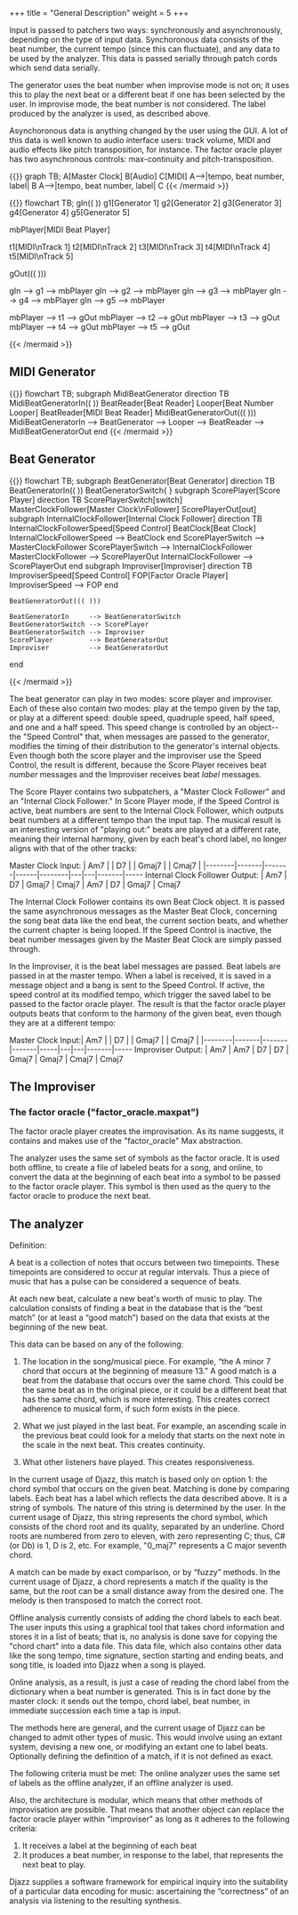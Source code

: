 +++
title = "General Description"
weight = 5
+++


Input is passed to patchers two ways: synchronously and asynchronously, depending on the type of input data. 
Synchoronous data consists of the beat number, the current tempo (since this can fluctuate), and any data to be used by the analyzer.
This data is passed serially through patch cords which send data serially.

The generator uses the beat number when improvise mode is not on; it uses this to play the next beat or a different beat if one has been
 selected by the user.
In improvise mode, the beat number is not considered. The label produced by the analyzer is used, as described above.

Asynchoronous data is anything changed by the user using the GUI. A lot of this data is well known to audio interface users: track volume, 
MIDI and audio effects like pitch transposition, for instance. The factor oracle player has two asynchronous controls: max-continuity and 
pitch-transposition. 


{{<mermaid align="left">}}
graph TB;
    A[Master Clock] 
	B[Audio]
	C[MIDI]
	A-->|tempo, beat number, label| B
	A-->|tempo, beat number, label| C
{{< /mermaid >}}



{{<mermaid align="left">}}
flowchart TB;
gIn(( ))
g1[Generator 1]
g2[Generator 2]
g3[Generator 3]
g4[Generator 4]
g5[Generator 5]

mbPlayer[MIDI Beat Player]

t1[MIDI\nTrack 1]
t2[MIDI\nTrack 2]
t3[MIDI\nTrack 3]
t4[MIDI\nTrack 4]
t5[MIDI\nTrack 5]

gOut((( )))

gIn --> g1 --> mbPlayer
gIn --> g2 --> mbPlayer
gIn --> g3 --> mbPlayer
gIn --> g4 --> mbPlayer
gIn --> g5 --> mbPlayer

mbPlayer --> t1 --> gOut
mbPlayer --> t2 --> gOut
mbPlayer --> t3 --> gOut
mbPlayer --> t4 --> gOut
mbPlayer --> t5 --> gOut

{{< /mermaid >}}



## MIDI Generator

{{<mermaid align="left">}}
flowchart TB;
subgraph MidiBeatGenerator
direction TB
		MidiBeatGeneratorIn(( ))
		BeatReader[Beat Reader]
		Looper[Beat Number Looper]
		BeatReader[MIDI Beat Reader]
		MidiBeatGeneratorOut((( )))
		MidiBeatGeneratorIn --> BeatGenerator --> Looper --> BeatReader --> MidiBeatGeneratorOut
end
{{< /mermaid >}}

## Beat Generator

{{<mermaid align="left">}}
flowchart TB;
subgraph BeatGenerator[Beat Generator]
direction TB
	BeatGeneratorIn(( ))
	BeatGeneratorSwitch{ }
	subgraph ScorePlayer[Score Player]
	direction TB
		ScorePlayerSwitch[switch]
		MasterClockFollower[Master Clock\nFollower]
		ScorePlayerOut[out]
		subgraph InternalClockFollower[Internal Clock Follower]
		direction TB
			InternalClockFollowerSpeed[Speed Control]
			BeatClock[Beat Clock]
			InternalClockFollowerSpeed --> BeatClock
		end
		ScorePlayerSwitch --> MasterClockFollower
		ScorePlayerSwitch --> InternalClockFollower
	MasterClockFollower --> ScorePlayerOut
	InternalClockFollower --> ScorePlayerOut
	end
	subgraph Improviser[Improviser]
	direction TB
		ImproviserSpeed[Speed Control]
		FOP[Factor Oracle Player]
		ImproviserSpeed --> FOP
	end

	BeatGeneratorOut((( )))

	BeatGeneratorIn		--> BeatGeneratorSwitch
	BeatGeneratorSwitch --> ScorePlayer
	BeatGeneratorSwitch --> Improviser
	ScorePlayer 		--> BeatGeneratorOut
	Improviser 			--> BeatGeneratorOut
end
	
{{< /mermaid >}}

The beat generator can play in two modes: score player and improviser. Each of these also contain two modes: play at the tempo given by the tap,
or play at a different speed: double speed, quadruple speed, half speed, and one and a half speed.  This speed change is controlled 
by an object--the "Speed Control" that, when messages are passed to the generator, modifies the timing of their distribution to the generator's internal objects.
Even though both the score player and the improviser use the Speed Control, the result is different, because the Score Player receives
beat _number_ messages and the Improviser receives beat _label_ messages.

The Score Player contains two subpatchers, a "Master Clock Follower" and an "Internal Clock Follower." In Score Player mode,
if the Speed Control is active, beat numbers are sent to the Internal Clock Follower, which outputs beat numbers at a different tempo than
the input tap. The musical result is an interesting version of "playing out:" beats are played at a different rate, meaning their
internal harmony, given by each beat's chord label, no longer aligns with that of the other tracks:

Master Clock Input:				| Am7    |       | D7    |       | Gmaj7   |   | Cmaj7 |
|--------|-------|-------|------|--------|---|---|-------|-----
Internal Clock Follower Output: | Am7    | D7    | Gmaj7 | Cmaj7 | Am7    | D7 | Gmaj7 | Cmaj7 

The Internal Clock Follower contains its own Beat Clock object. It is passed the same asynchronous messages as the Master Beat Clock,
concerning the song beat data like the end beat, the current section beats, and whether the current chapter is being looped.
If the Speed Control is inactive, the beat number messages given by the Master Beat Clock are simply passed through.

In the Improviser, it is the beat label messages are passed. Beat labels are passed in at the master tempo. When a label is received, it is saved in
a message object and a bang is sent to the Speed Control. If active, the speed control at its modified tempo, which trigger the saved 
label to be passed to the factor oracle player. The result is that the factor oracle player outputs beats that conform to 
the harmony of the given beat, even though they are at a different tempo:

Master Clock Input:| Am7    |       | D7    |       | Gmaj7   |   | Cmaj7 |
|--------|-------|-------|-------|-----|---|---|-------|-----
Improviser Output: | Am7    | Am7    | D7 | D7 | Gmaj7 | Gmaj7 | Cmaj7 | Cmaj7 


## The Improviser

### The factor oracle ("factor_oracle.maxpat")

The factor oracle player creates the improvisation. As its name suggests, it contains and makes use of the "factor_oracle" Max abstraction. 

The analyzer uses the same set of symbols as the factor oracle. It is used both offline, to create a file of labeled beats for a song, and online, to convert the data at the beginning of each beat into a symbol to be passed to the factor oracle player. 
This symbol is then used as the query to the factor oracle to produce the next beat.

## The analyzer



Definition:

A beat is a collection of notes that occurs between two timepoints. These timepoints are considered to occur at regular intervals. 
Thus a piece of music that has a pulse can be considered a sequence of beats.

At each new beat, calculate a new beat's worth of music to play. The calculation consists of finding a beat in the database that is the 
“best match” (or at least a “good match”) based on the data that exists at the beginning of the new beat.

This data can be based on any of the following:

1. The location in the song/musical piece.  For example, “the A minor 7 chord that occurs at the beginning 
of measure 13.”  A good match is a beat from the database that occurs over the same chord. This could be 
the same beat as in the original piece, or it could be a different 
beat that has the same chord, which is more interesting. This creates correct adherence to musical form, if such form exists in the piece.

2. What we just played in the last beat. For example, an ascending scale in the previous beat could look for a melody that starts on the next 
note in the scale in the next beat. This creates continuity.

3. What other listeners have played. This creates responsiveness.
	
In the current usage of Djazz, this match is based only on option 1: the chord symbol that occurs on the given beat. Matching is done by 
comparing labels. Each beat has a label which reflects the data described above. It is a string of symbols. The nature of this string is 
determined by the user. In the current usage of Djazz, this string represents the chord symbol, which consists of the chord root and its 
quality, separated by an underline. Chord roots are numbered from zero to eleven, with zero representing C; thus, C# (or Db) is 1, D is 2, etc.
For example, "0_maj7" represents a C major seventh chord.


A match can be made by exact comparison, or by “fuzzy” methods. In the current usage of Djazz, a chord represents a match if the quality is 
the same, but the root can be a small distance away from the desired one. 
The melody is then transposed to match the correct root.


Offline analysis currently consists of adding the chord labels to each beat. The user inputs this using a graphical tool that takes chord
information and stores it in a list of beats; that is, no analysis is done save for copying the "chord chart" into a data file.
This data file, which also contains other data like the song tempo, time signature, section starting and ending beats, and song title, is loaded 
into Djazz when a song is played.

Online analysis, as a result, is just a case of reading the chord label from the dictionary when a beat number is generated. This is in fact done 
by the master clock: it sends out the tempo, chord label, beat number, in immediate succession each time a tap is input.

The methods here are general, and the current usage of Djazz can be changed to admit other types of music. This would involve 
using an extant system, devising a new one, or modifying an extant one to label beats. Optionally defining the definition of a 
match, if it is not defined as exact.

The following criteria must be met:
The online analyzer uses the same set of labels as the offline analyzer, if an offline analyzer is used.


Also, the architecture is modular, which means that other methods of improvisation are possible. That means that another object can replace the
factor oracle player within "improviser" as long as it adheres to the following criteria:

1. It receives a label at the beginning of each beat
2. It produces a beat number, in response to the label, that represents the next beat to play.





Djazz supplies a software framework for empirical inquiry into the suitability of a particular data encoding for music:
 ascertaining the “correctness” of an analysis via listening to the resulting synthesis. 
 


